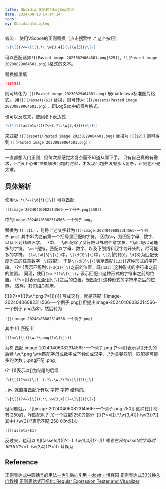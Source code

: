 ```yaml
---
title: Obsidian笔记转为LogSeq笔记
date: 2024-08-18 14:14:14
tags:
my: ObsidiantoLogSeq
---
```

省流：
使用VScode的正则替换（点击搜索中 .* 这个按钮） 

```md
!\[\[((?<=\[\[).*\.\w{3,4})(\|\w{3})?\]\]
```

可以匹配诸如`![[Pasted image 20230829064601.png|325]]`，`![[Pasted image 20230829064601.png]]`格式的文本。

替换框里填

```md
![]($1)
```

则可转化为`![](Pasted image 20230829064601.png)`
既markdown标准图片格式。
用`![](/assets/$1)` 替换，则可转为`![](/assets/Pasted image 20230829064601.png)`，即LogSeq中的图片格式。

也可以反过来，使用如下表达式

```md
!\[\]\((assets/)((?<=).*\.\w{3,4})(?=\))\) 
```

来匹配 `![](assets/Pasted image 20230829064601.png)`
替换为 `![[$2]]` 则可得到  `![[Pasted image 20230829064601.png]]`

---
一直都想入门正则，但每次都感觉太复杂而不知道从哪下手。
只有自己真的有需求，且“狠下心来”直接解决问题的时候，才发现问题并没有那么复杂，正则也不是太难。

## 具体解析
使用`\w.*(?=\|\d{3}\]\])`
可以匹配
```
![[image-20240406082314566-一个例子.png|250]]
```
中的`image-20240406082314566-一个例子.png`。

替换为 `![]($1)` ，则将上述文字转为`![](image-20240406082314566-一个例子.png)`
其中$1为之前第一个括号里匹配的字符。
因为`\w`，为匹配字母、数字、以及下划线和汉字。
`.*`中，`.`为匹配除了换行符以外的任意字符，*为匹配尽可能多的字符。
`\w.*`是指，匹配以字母、数字、以及下划线和汉字为开头的，尽可能多的字符。
`(?=\|\d{3}\]\])`中，`\|\d{3}\]\]`中，`\|`为|的转义，\d{3}为匹配长度为三的任意数字，`\]`匹配]，于是`\|\d{3}\]\]`表示匹配`|123]]`这种形式的字符串。
(?= )表示匹配到`\|\d{3}\]\]`之前的位置，既`|123]]`这种形式的字符串之前的位置。
同理，使用`(\w.*(?=\]\]))`，表示匹配`]]`这种形式的字符串之前的位置。
(?<=\[\[)表示匹配到`\[\[`之后的位置，既匹配`[[`这种形式的字符串之后的位置。
这样，我们组合起来，

!\[\[((?<=\[\[)(\w.*\.png(?=\]\])))\]\]
写成这样，就是匹配
![[image-20240406082314566-一个例子.png]]
但提出image-20240406082314566-一个例子.png为$1，然后转为

```
![](image-20240406082314566-一个例子.png)
```

其中 !\[\[ 匹配![[
```
((?<=\[\[)(\w.*\.png(?=\]\])))
```
为$! 匹配
image-20240406082314566-一个例子.png
(?<=\[\[)表示以[[开头的后续
\w.*\.png \w为匹配字母或数字或下划线或汉字，.*为贪婪匹配，匹配尽可能多的次数；.png匹配 .png。

(?=\]\])表示以]]为结尾的后续
```
!\[\[((?<=\[\[)  (.*\.\w.*(?=\]\])))\]\]
```

.*\.\w.* 就直接匹配所有以 字符.字符 结构的。

 ```
!\[\[((?<=\[\[)(.*\.\w{3,4}(?=\]\])))\]\]
```

但问题就。。
![[image-20240406082314566-一个例子.png|250]]
这种在]] 前有|250的，咋匹配呢？
加一个匹配|250的部分
!\[\[((?<=\[\[).*\.\w{3,4})(\|\w{3})?\]\]
其中(\|\w{3})?表示匹配|250 0次或1次
```
![](assets/$1) 
```
反过来，也可以
!\[\]\((assets/)((?<=).*\.\w{3,4})(?=\))\)
或者在没有asset的字母时
用!\[\]\(((?<=).*\.\w{3,4})(?=\))\)
替换为


## Reference
[正则表达式中圆括号的用法--也叫后向引用 - dosir - 博客园](https://www.cnblogs.com/djh-create/p/5964986.html)
[正则表达式30分钟入门教程](https://deerchao.cn/tutorials/regex/regex.htm)
[正则表达式可视化: Regular Expression Tester and Visualizer](https://devtoolcafe.com/tools/regex#!flags=img&re=)
